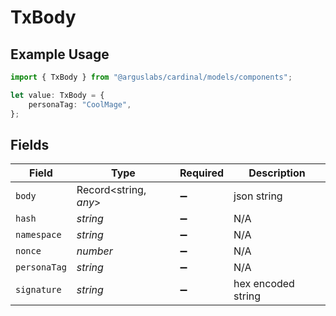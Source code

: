 # TxBody

## Example Usage

```typescript
import { TxBody } from "@arguslabs/cardinal/models/components";

let value: TxBody = {
    personaTag: "CoolMage",
};
```

## Fields

| Field                 | Type                  | Required              | Description           |
| --------------------- | --------------------- | --------------------- | --------------------- |
| `body`                | Record<string, *any*> | :heavy_minus_sign:    | json string           |
| `hash`                | *string*              | :heavy_minus_sign:    | N/A                   |
| `namespace`           | *string*              | :heavy_minus_sign:    | N/A                   |
| `nonce`               | *number*              | :heavy_minus_sign:    | N/A                   |
| `personaTag`          | *string*              | :heavy_minus_sign:    | N/A                   |
| `signature`           | *string*              | :heavy_minus_sign:    | hex encoded string    |